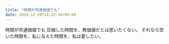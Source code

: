 ```yaml
---
title: "時間が共通価値でも"
date: 2024-12-20T14:22:34+09:00
---
```

時間が共通価値でも
圧縮した時間を、無価値だとは思いたくない。
それなら空いた時間を、私に与えた時間を、私は愛したい。
